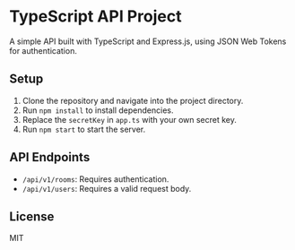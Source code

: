 # TypeScript API Project

A simple API built with TypeScript and Express.js, using JSON Web Tokens for authentication.

## Setup

1. Clone the repository and navigate into the project directory.
2. Run `npm install` to install dependencies.
3. Replace the `secretKey` in `app.ts` with your own secret key.
4. Run `npm start` to start the server.

## API Endpoints

- `/api/v1/rooms`: Requires authentication.
- `/api/v1/users`: Requires a valid request body.

## License

MIT
